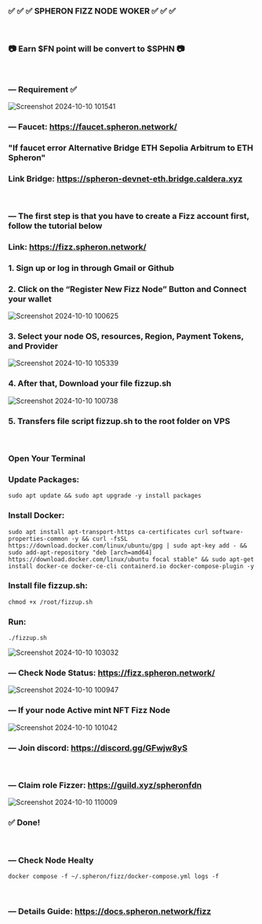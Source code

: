 ### :white_check_mark: :white_check_mark: :white_check_mark: SPHERON FIZZ NODE WOKER :white_check_mark: :white_check_mark: :white_check_mark:
<br>

### &#128247; Earn $FN point will be convert to $SPHN &#128247;
<br>

### &#8212; Requirement :white_check_mark:
![Screenshot 2024-10-10 101541](https://github.com/user-attachments/assets/a04b7172-fff6-4ead-bc65-f1dd6f4816d7)


### &#8212; Faucet: https://faucet.spheron.network/


### "If faucet error Alternative Bridge ETH Sepolia Arbitrum to ETH Spheron"

### Link Bridge: https://spheron-devnet-eth.bridge.caldera.xyz
<br>

### &#8212; The first step is that you have to create a Fizz account first, follow the tutorial below

### Link: https://fizz.spheron.network/
### 1. Sign up or log in through Gmail or Github
### 2. Click on the “Register New Fizz Node” Button and Connect your wallet
![Screenshot 2024-10-10 100625](https://github.com/user-attachments/assets/1a33aaf9-bac4-4450-bd3c-e0b89578eaaa)
<br>

### 3. Select your node OS, resources, Region, Payment Tokens, and Provider
![Screenshot 2024-10-10 105339](https://github.com/user-attachments/assets/bcfd3eec-b2d9-4d41-aa4d-a589d6cbdb36)
<br>

### 4. After that, Download your file fizzup.sh
![Screenshot 2024-10-10 100738](https://github.com/user-attachments/assets/0491b94e-a162-4aa0-873a-0e5c93b267a2)
<br>

### 5. Transfers file script fizzup.sh to the root folder on VPS
<br>

### Open Your Terminal

### Update Packages:
```
sudo apt update && sudo apt upgrade -y install packages
```

### Install Docker:
```
sudo apt install apt-transport-https ca-certificates curl software-properties-common -y && curl -fsSL https://download.docker.com/linux/ubuntu/gpg | sudo apt-key add - && sudo add-apt-repository "deb [arch=amd64] https://download.docker.com/linux/ubuntu focal stable" && sudo apt-get install docker-ce docker-ce-cli containerd.io docker-compose-plugin -y
```

### Install file fizzup.sh:
```
chmod +x /root/fizzup.sh
```

### Run:
```
./fizzup.sh
```
![Screenshot 2024-10-10 103032](https://github.com/user-attachments/assets/1c21811d-2970-4145-9a67-3791175d9060)
<br>

### &#8212; Check Node Status: https://fizz.spheron.network/
![Screenshot 2024-10-10 100947](https://github.com/user-attachments/assets/5dc9b66a-997b-44ba-92fd-e40577c8cf9e)
<br>


### &#8212; If your node **Active** mint NFT Fizz Node
![Screenshot 2024-10-10 101042](https://github.com/user-attachments/assets/526a6c15-ab3d-4633-97d8-774feca4d68a)


### &#8212; Join discord: https://discord.gg/GFwjw8yS
<br>

### &#8212; Claim role Fizzer: https://guild.xyz/spheronfdn
![Screenshot 2024-10-10 110009](https://github.com/user-attachments/assets/57a26dc0-912c-4c2d-bc80-cee19edbda52)
<br>

### :white_check_mark: Done!
<br>

### &#8212; Check Node Healty
```
docker compose -f ~/.spheron/fizz/docker-compose.yml logs -f
```
<br>

### &#8212; Details Guide: https://docs.spheron.network/fizz

